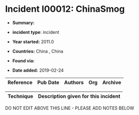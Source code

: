 # Incident I00012: ChinaSmog

* **Summary:** 

* **incident type**: incident

* **Year started:** 2011.0

* **Countries:** China , China

* **Found via:** 

* **Date added:** 2019-02-24


| Reference | Pub Date | Authors | Org | Archive |
| --------- | -------- | ------- | --- | ------- |

 

| Technique | Description given for this incident |
| --------- | ------------------------- |


DO NOT EDIT ABOVE THIS LINE - PLEASE ADD NOTES BELOW